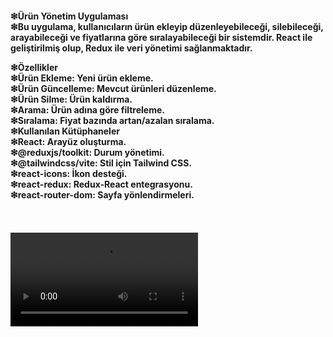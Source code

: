 <h4>
❇Ürün Yönetim Uygulaması<br>
❇Bu uygulama, kullanıcıların ürün ekleyip düzenleyebileceği, silebileceği, arayabileceği ve fiyatlarına göre sıralayabileceği bir sistemdir. React ile geliştirilmiş olup, Redux ile veri yönetimi sağlanmaktadır.

❇Özellikler<br>
❇Ürün Ekleme: Yeni ürün ekleme.<br>
❇Ürün Güncelleme: Mevcut ürünleri düzenleme.<br>
❇Ürün Silme: Ürün kaldırma.<br>
❇Arama: Ürün adına göre filtreleme.<br>
❇Sıralama: Fiyat bazında artan/azalan sıralama.<br>
❇Kullanılan Kütüphaneler<br>
❇React: Arayüz oluşturma.<br>
❇@reduxjs/toolkit: Durum yönetimi.<br>
❇@tailwindcss/vite: Stil için Tailwind CSS.<br>
❇react-icons: İkon desteği.<br>
❇react-redux: Redux-React entegrasyonu.<br>
❇react-router-dom: Sayfa yönlendirmeleri.<br>
</h4>

<br>
<br>

<video controls src="dizayn-1.mp4" title="Title">
</video>

